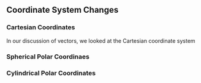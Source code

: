 ## Coordinate System Changes


### Cartesian Coordinates
In our discussion of vectors, we looked at the Cartesian coordinate system

### Spherical Polar Coordinaes

### Cylindrical Polar Coordinates